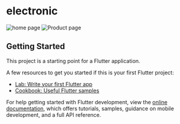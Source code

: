 # electronic

![home page](https://github.com/yassssser/electronics/assets/28683992/9f4bbb85-324e-4c53-94bf-1335676d30e6)
![Product page](https://github.com/yassssser/electronics/assets/28683992/be1a7571-3f5f-41d4-8610-669b913fd86c)

## Getting Started

This project is a starting point for a Flutter application.

A few resources to get you started if this is your first Flutter project:

- [Lab: Write your first Flutter app](https://docs.flutter.dev/get-started/codelab)
- [Cookbook: Useful Flutter samples](https://docs.flutter.dev/cookbook)

For help getting started with Flutter development, view the
[online documentation](https://docs.flutter.dev/), which offers tutorials,
samples, guidance on mobile development, and a full API reference.
